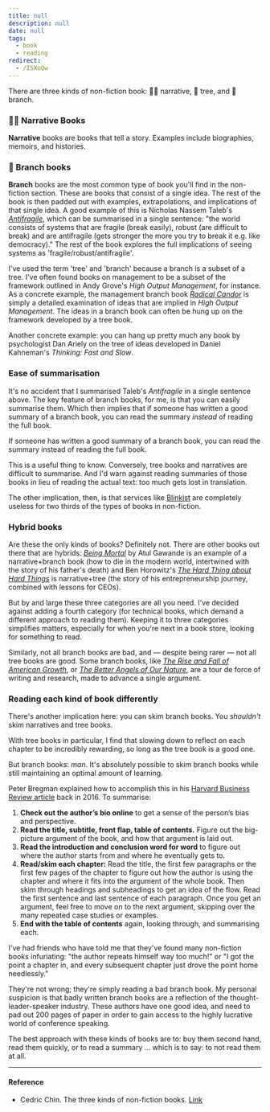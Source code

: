 ```yaml
---
title: null
description: null
date: null
tags:
  - book
  - reading
redirect:
  - /ISXoQw
---
```


There are three kinds of non-fiction book: 💁‍♀️ narrative, 🌳 tree, and 🌿 branch.

### 💁‍♀️ Narrative Books

**Narrative** books are books that tell a story. Examples include biographies, memoirs, and histories.

### 🌿 Branch books

**Branch** books are the most common type of book you'll find in the non-fiction section. These are books that consist of a single idea. The rest of the book is then padded out with examples, extrapolations, and implications of that single idea. A good example of this is Nicholas Nassem Taleb's _[Antifragile](https://www.amazon.com/Antifragile-Things-That-Disorder-Incerto/dp/0812979680)_, which can be summarised in a single sentence: "the world consists of systems that are fragile (break easily), robust (are difficult to break) and are antifragile (gets stronger the more you try to break it e.g. like democracy)." The rest of the book explores the full implications of seeing systems as 'fragile/robust/antifragile'.

I've used the term 'tree' and 'branch' because a branch is a subset of a tree. I've often found books on management to be a subset of the framework outlined in Andy Grove's _High Output Management_, for instance. As a concrete example, the management branch book _[Radical Candor](https://www.amazon.com/Radical-Candor-Kim-Scott/dp/B01KTIEFEE)_ is simply a detailed examination of ideas that are implied in _High Output Management_. The ideas in a branch book can often be hung up on the framework developed by a tree book.

Another concrete example: you can hang up pretty much any book by psychologist Dan Ariely on the tree of ideas developed in Daniel Kahneman's _Thinking: Fast and Slow_.

### Ease of summarisation

It's no accident that I summarised Taleb's _Antifragile_ in a single sentence above. The key feature of branch books, for me, is that you can easily summarise them. Which then implies that if someone has written a good summary of a branch book, you can read the summary _instead_ of reading the full book.

If someone has written a good summary of a branch book, you can read the summary instead of reading the full book.

This is a useful thing to know. Conversely, tree books and narratives are difficult to summarise. And I'd warn against reading summaries of those books in lieu of reading the actual text: too much gets lost in translation.

The other implication, then, is that services like [Blinkist](https://www.blinkist.com/) are completely useless for two thirds of the types of books in non-fiction.

### Hybrid books

Are these the only kinds of books? Definitely not. There are other books out there that are hybrids: _[Being Mortal](https://www.amazon.com/Being-Mortal-Medicine-What-Matters-ebook/dp/B00JCW0BCY)_ by Atul Gawande is an example of a narrative+branch book (how to die in the modern world, intertwined with the story of his father's death) and Ben Horowitz's _[The Hard Thing about Hard Things](https://www.amazon.com/Hard-Thing-About-Things-Building/dp/0062273205)_ is narrative+tree (the story of his entrepreneurship journey, combined with lessons for CEOs).

But by and large these three categories are all you need. I've decided against adding a fourth category (for technical books, which demand a different approach to reading them). Keeping it to three categories simplifies matters, especially for when you're next in a book store, looking for something to read.

Similarly, not all branch books are bad, and — despite being rarer — not all tree books are good. Some branch books, like _[The Rise and Fall of American Growth](http://amazon.com/dp/0691147728)_, or _[The Better Angels of Our Nature](https://www.amazon.com/Better-Angels-Our-Nature-Violence/dp/0143122010)_, are a tour de force of writing and research, made to advance a single argument.

### Reading each kind of book differently

There's another implication here: you can skim branch books. You _shouldn't_ skim narratives and tree books.

With tree books in particular, I find that slowing down to reflect on each chapter to be incredibly rewarding, so long as the tree book is a good one.

But branch books: _man_. It's absolutely possible to skim branch books while still maintaining an optimal amount of learning.

Peter Bregman explained how to accomplish this in his [Harvard Business Review article](https://hbr.org/2016/02/how-to-read-a-book-a-week) back in 2016. To summarise:

1.  **Check out the author’s bio online** to get a sense of the person’s bias and perspective.
2.  **Read the title, subtitle, front flap, table of contents.** Figure out the big-picture argument of the book, and how that argument is laid out.
3.  **Read the introduction and conclusion word for word** to figure out where the author starts from and where he eventually gets to.
4.  **Read/skim each chapter:** Read the title, the first few paragraphs or the first few pages of the chapter to figure out how the author is using the chapter and where it fits into the argument of the whole book. Then skim through headings and subheadings to get an idea of the flow. Read the first sentence and last sentence of each paragraph. Once you get an argument, feel free to move on to the next argument, skipping over the many repeated case studies or examples.
5.  **End with the table of contents** again, looking through, and summarising each.

I've had friends who have told me that they've found many non-fiction books infuriating: "the author repeats himself way too much!" or "I got the point a chapter in, and every subsequent chapter just drove the point home needlessly."

They're not wrong; they're simply reading a bad branch book. My personal suspicion is that badly written branch books are a reflection of the thought-leader-speaker industry. These authors have one good idea, and need to pad out 200 pages of paper in order to gain access to the highly lucrative world of conference speaking.

The best approach with these kinds of books are to: buy them second hand, read them quickly, or to read a summary ... which is to say: to not read them at all.

---

#### Reference

- Cedric Chin. The three kinds of non-fiction books. [Link](https://commoncog.com/blog/the-3-kinds-of-non-fiction-book)
